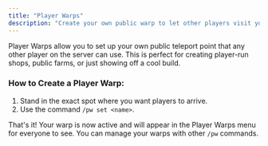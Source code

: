 ```yaml
---
title: "Player Warps"
description: "Create your own public warp to let other players visit your shop, base, or build. It's a great way to show off your creations!"
---
```


Player Warps allow you to set up your own public teleport point that any other player on the server can use. This is perfect for creating player-run shops, public farms, or just showing off a cool build.

### How to Create a Player Warp:

1.  Stand in the exact spot where you want players to arrive.
2.  Use the command `/pw set <name>`.

That's it! Your warp is now active and will appear in the Player Warps menu for everyone to see. You can manage your warps with other `/pw` commands.